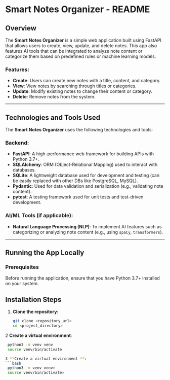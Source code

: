 # Smart Notes Organizer - README

## Overview

The **Smart Notes Organizer** is a simple web application built using FastAPI that allows users to create, view, update, and delete notes. This app also features AI tools that can be integrated to analyze note content or categorize them based on predefined rules or machine learning models.

### Features:
- **Create**: Users can create new notes with a title, content, and category.
- **View**: View notes by searching through titles or categories.
- **Update**: Modify existing notes to change their content or category.
- **Delete**: Remove notes from the system.

---

## Technologies and Tools Used

The **Smart Notes Organizer** uses the following technologies and tools:

### Backend:
- **FastAPI**: A high-performance web framework for building APIs with Python 3.7+.
- **SQLAlchemy**: ORM (Object-Relational Mapping) used to interact with databases.
- **SQLite**: A lightweight database used for development and testing (can be easily replaced with other DBs like PostgreSQL, MySQL).
- **Pydantic**: Used for data validation and serialization (e.g., validating note content).
- **pytest**: A testing framework used for unit tests and test-driven development.

### AI/ML Tools (if applicable):
- **Natural Language Processing (NLP)**: To implement AI features such as categorizing or analyzing note content (e.g., using `spaCy`, `transformers`).

---

## Running the App Locally

### Prerequisites
Before running the application, ensure that you have Python 3.7+ installed on your system.

## Installation Steps

1. **Clone the repository**:
   ```bash
   git clone <repository_url>
   cd <project_directory>

2 **Create a virtual environment**:
   ```bash
    python3 -m venv venv
    source venv/bin/activate

3 **Create a virtual environment **:
   ```bash
    python3 -m venv venv>
    source venv/bin/activate>

